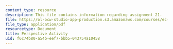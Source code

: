 ```yaml
---
content_type: resource
description: This file contains information regarding assignment 21.
file: https://ol-ocw-studio-app-production.s3.amazonaws.com/courses/ec-050-recreate-experiments-from-history-inform-the-future-from-the-past-galileo-january-iap-2010/f6c74b80a54beef7bbb5043754a10458_MITEC_050IAP10_assn21.pdf
file_type: application/pdf
resourcetype: Document
title: Perspective Activity
uid: f6c74b80-a54b-eef7-bbb5-043754a10458
---
```

